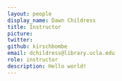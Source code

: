 ```yaml
---
layout: people
display_name: Dawn Childress
title: Instructor
picture: 
twitter: 
github: kirschbombe
email: dchildress@library.ucla.edu
role: instructor
description: Hello world!
---
```


